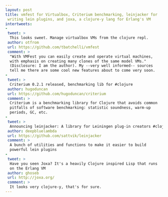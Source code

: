 ```yaml
---
layout: post
title: vmfest for Virtualbox, Criterium benchmarking, leinjacker for
 writing lein plugins, and joxa, a clojure-y lang for Erlang's VM
intertweets:
-
 tweet: >
  This looks sweet. Manage virtualbox VMs from the clojure repl.
 author: otfrom
 url: https://github.com/tbatchelli/vmfest
 comment: >
  "With VMFest you can easily create and operate virtual machines,
  with emphasis on creating many clones of the same model VMs."
  (Disclosure: I am the author). My --very well informed-- sources
  tell me there are some cool new features about to come very soon. 
-
 tweet: >
  Criterium 0.2.1 released, benchmarking lib for #clojure
 author: hugoduncan 
 url: https://github.com/hugoduncan/criterium
 comment: >
  Criterium is a benchmarking library for Clojure that avoids common
  pitfalls of software benchmarking: statistic soundness, warm-up
  periods, GC, etc.
-
 tweet: >
  Announcing leinjacker: A library for Leiningen plug-in creators #clojure
 author: deepbluelambda
 url: https://github.com/sattvik/leinjacker
 comment: >
  A bunch of utilities and functions to make it easier to build
  powerful lein plugins
-
 tweet: >
  Have you seen Joxa? It's a heavily Clojure inspired Lisp that runs
  on the Erlang VM 
 author: ghoseb
 url: http://joxa.org/
 comment: >
  It looks very clojure-y, that's for sure.
---
```

